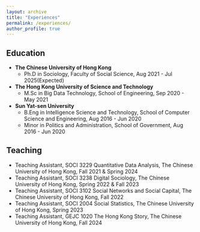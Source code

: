 ```yaml
---
layout: archive
title: "Experiences"
permalink: /experiences/
author_profile: true
---
```


## Education

* <b>The Chinese University of Hong Kong</b>
    * Ph.D in Sociology, Faculty of Social Science, Aug 2021 - Jul 2025(Expected)
* <b>The Hong Kong University of Science and Technology</b>
    * M.Sc in Big Data Technology, School of Engineering, Sep 2020 - May 2021
* <b>Sun Yat-sen University</b>
    * B.Eng in Intelligence Science and Technology, School of Computer Science and Engineering, Aug 2016 - Jun 2020
    * Minor in Politics and Administration, School of Government, Aug 2016 - Jun 2020

## Teaching
* Teaching Assistant, SOCI 3229 Quantitative Data Analysis, The Chinese University of Hong Kong, Fall 2021 & Spring 2024
* Teaching Assistant, SOCI 3238 Digital Sociology, The Chinese University of Hong Kong, Spring 2022 & Fall 2023
* Teaching Assistant, SOCI 3102 Social Networks and Social Capital, The Chinese University of Hong Kong, Fall 2022
* Teaching Assistant, SOCI 2004 Social Statistics, The Chinese University of Hong Kong, Spring 2023
* Teaching Assistant, GEJC 1020 The Hong Kong Story, The Chinese University of Hong Kong, Fall 2024
